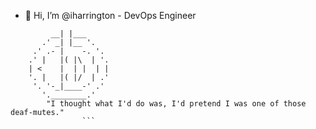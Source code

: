 - 👋 Hi, I’m @iharrington - DevOps Engineer

```
         __| |___
       .' _| |__ '.
     .' .- |    -. '.
    .' |   |( |\  | '.
    | <    |  | |  | |
    '. |   |( |/  | .'
     '. '-_|____-' .'
       '.________.'
        "I thought what I'd do was, I'd pretend I was one of those deaf-mutes."
                ```
